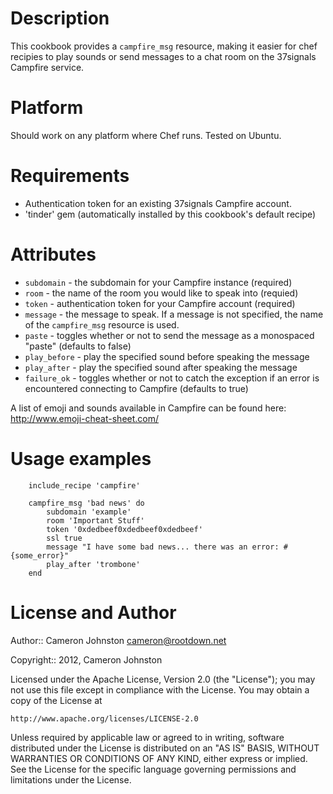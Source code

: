 Description
===========

This cookbook provides a `campfire_msg` resource, making it easier for chef recipies to play sounds or send messages to a chat room on the 37signals Campfire service.

Platform
========

Should work on any platform where Chef runs. Tested on Ubuntu.

Requirements
============

* Authentication token for an existing 37signals Campfire account.
* 'tinder' gem (automatically installed by this cookbook's default recipe)

Attributes
==========
* `subdomain` - the subdomain for your Campfire instance (required)
* `room` - the name of the room you would like to speak into (requied)
* `token` - authentication token for your Campfire account (required)
* `message` - the message to speak. If a message is not specified, the name of the `campfire_msg` resource is used.
* `paste` - toggles whether or not to send the message as a monospaced "paste" (defaults to false)
* `play_before` - play the specified sound before speaking the message
* `play_after` - play the specified sound after speaking the message
* `failure_ok` - toggles whether or not to catch the exception if an error is encountered connecting to Campfire (defaults to true)

A list of emoji and sounds available in Campfire can be found here: http://www.emoji-cheat-sheet.com/ 

Usage examples
==============

        include_recipe 'campfire'
        
        campfire_msg 'bad news' do
            subdomain 'example'
            room 'Important Stuff'
            token '0xdedbeef0xdedbeef0xdedbeef'
            ssl true
            message "I have some bad news... there was an error: #{some_error}"
            play_after 'trombone'
        end

License and Author
==================

Author:: Cameron Johnston <cameron@rootdown.net>

Copyright:: 2012, Cameron Johnston

Licensed under the Apache License, Version 2.0 (the "License");
you may not use this file except in compliance with the License.
You may obtain a copy of the License at

    http://www.apache.org/licenses/LICENSE-2.0

Unless required by applicable law or agreed to in writing, software
distributed under the License is distributed on an "AS IS" BASIS,
WITHOUT WARRANTIES OR CONDITIONS OF ANY KIND, either express or implied.
See the License for the specific language governing permissions and
limitations under the License.
